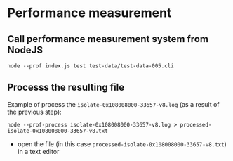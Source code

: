 # Performance measurement

## Call performance measurement system from NodeJS

```
node --prof index.js test test-data/test-data-005.cli
```

## Processs the resulting file

Example of process the `isolate-0x108008000-33657-v8.log` (as a result of the previous step):

```
node --prof-process isolate-0x108008000-33657-v8.log > processed-isolate-0x108008000-33657-v8.txt
```

* open the file (in this case `processed-isolate-0x108008000-33657-v8.txt`) in a text editor